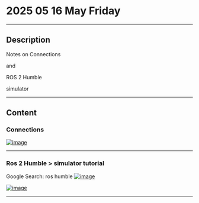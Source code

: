 # 2025 05 16 May Friday

____

## Description

Notes on Connections

and

ROS 2 Humble

simulator

____

## Content

### Connections

[![image](https://github.com/user-attachments/assets/e2c58205-c4c4-4495-9e69-06451d02d51a)](https://jetsonhacks.com/nvidia-jetson-agx-orin-gpio-header-pinout/)

____

### Ros 2 Humble > simulator tutorial

Google Search: ros humble [![image](https://github.com/user-attachments/assets/33daed7e-a6e9-4e35-aeb7-a6dd4385d383)](https://www.google.com/search?q=ros+humble&oq=ros+humble&gs_lcrp=EgZjaHJvbWUyCQgAEEUYORiABDIHCAEQABiABDIHCAIQABiABDIHCAMQABiABDIHCAQQABiABDIHCAUQABiABDIHCAYQABiABDIHCAcQABiABDIHCAgQABiABDIHCAkQABiABNIBCDI4ODRqMGo3qAIAsAIA&sourceid=chrome&ie=UTF-8)

[![image](https://github.com/user-attachments/assets/d44be7c0-20c1-4f2b-b8e5-8a7fdd160c5c)](https://docs.ros.org/en/humble/index.html)

____

